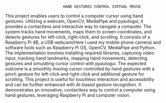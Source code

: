                               HAND GESTURES CONTROL VIRTUAL MOUSE

This project enables users to control a computer cursor using hand gestures. Utilizing a webcam, OpenCV, MediaPipe and pyautogui, it provides a contactless and interactive way to navigate a computer. The system tracks hand movements, maps them to screen coordinates, and detects gestures for left-click, right-click, and scrolling. It consists of a Raspberry Pi 4B, a USB webcam(Here I used my mobile phone camera) and software tools such as Raspberry Pi OS, OpenCV, MediaPipe and Python. The implementation involves installing required libraries, capturing video input, tracking hand landmarks, mapping hand movements, detecting gestures and simulating cursor control with pyautogui. The expected outcome is a smoothly moving cursor controlled by hand gestures with a pinch gesture for left-click and right-click and additional gesture for scrolling. This project is useful for touchless interaction and accessibility and can be further enhanced with AI-based gesture recognition. It demonstrates an innovative, contactless way to control a computer using hand gestures, leveraging Raspberry Pi and computer vision.
